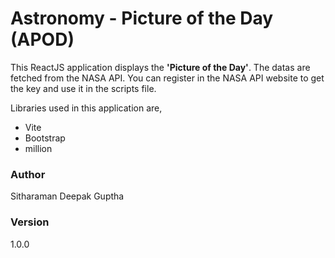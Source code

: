 # Astronomy - Picture of the Day (APOD)

This ReactJS application displays the **'Picture of the Day'**. The datas are fetched from the NASA API. You can register in the NASA API website to get the key and use it in the scripts file.

Libraries used in this application are,

- Vite
- Bootstrap
- million

### Author

Sitharaman Deepak Guptha

### Version

1.0.0
